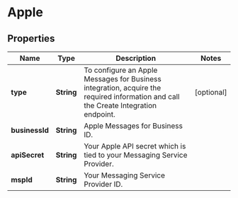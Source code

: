 

# Apple

## Properties

Name | Type | Description | Notes
------------ | ------------- | ------------- | -------------
**type** | **String** | To configure an Apple Messages for Business integration, acquire the required information and call the Create Integration endpoint.  |  [optional]
**businessId** | **String** | Apple Messages for Business ID. | 
**apiSecret** | **String** | Your Apple API secret which is tied to your Messaging Service Provider. | 
**mspId** | **String** | Your Messaging Service Provider ID. | 




